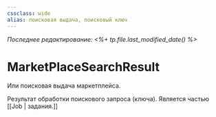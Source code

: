 ```yaml
---
cssclass: wide
alias: поисковая выдача, поисковый ключ
---
```


*Последнее редактирование: <%+ tp.file.last_modified_date() %>*

# MarketPlaceSearchResult

Или поисковая выдача маркетплейса. 

Результат обработки поискового запроса (ключа). Является частью [[Job | задания.]]
